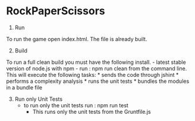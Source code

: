 RockPaperScissors
=================

1. Run

To run the game open index.html. The file is already built.

2. Build

To run a full clean build you must have the following install.
	- latest stable version of node.js with npm
	- run : npm run clean from the command line. This will execute the following tasks:
		* sends the code through jshint 
		* performs a complexity analysis
		* runs the unit tests 
		* bundles the modules in a bundle file

3. Run only Unit Tests
	- to run only the unit tests run : npm run test
		* This runs only the unit tests from the Gruntfile.js

		
